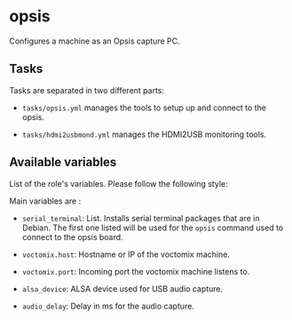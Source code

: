 # opsis

Configures a machine as an Opsis capture PC.

## Tasks

Tasks are separated in two different parts:

* `tasks/opsis.yml` manages the tools to setup up and connect to the opsis.

* `tasks/hdmi2usbmond.yml` manages the HDMI2USB monitoring tools.

## Available variables

List of the role's variables. Please follow the following style:

Main variables are :

* `serial_terminal`: List. Installs serial terminal packages that are in Debian.
                     The first one listed will be used for the `opsis` command
                     used to connect to the opsis board.

* `voctomix.host`:   Hostname or IP of the voctomix machine.

* `voctomix.port`:   Incoming port the voctomix machine listens to.

* `alsa_device`:     ALSA device used for USB audio capture.

* `audio_delay`:     Delay in ms for the audio capture.
